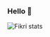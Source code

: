 ### Hello 👋
![Fikri stats](https://github-readme-stats.vercel.app/api?username=ramafikri02&show_icons=true&theme=yeblu)

<!--
**ramafikri02/ramafikri02** is a ✨ _special_ ✨ repository because its `README.md` (this file) appears on your GitHub profile.

Here are some ideas to get you started:

- 🔭 I’m currently working on ...
- 🌱 I’m currently learning ...
- 👯 I’m looking to collaborate on ...
- 🤔 I’m looking for help with ...
- 💬 Ask me about ...
- 📫 How to reach me: ...
- 😄 Pronouns: ...
- ⚡ Fun fact: ...
-->
